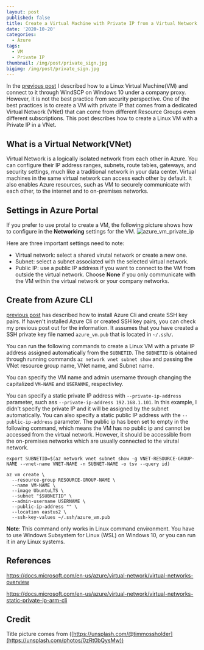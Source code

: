 ```yaml
---
layout: post
published: false
title: Create a Virtual Machine with Private IP from a Virtual Network in Azure
date: '2020-10-20'
categories:
  - Azure
tags:
  - VM
  - Private IP
thumbnail: /img/post/private_sign.jpg
bigimg: /img/post/private_sign.jpg
---
```

In the [previous post](https://leifengblog.net/blog/create-and-connect-to-azure-vm-under-company-proxy/) I described how to a Linux Virtual Machine(VM) and connect to it through WindSCP on Windows 10 under a company proxy. However, it is not the best practice from security perspective. One of the best practices is to create a VM with private IP that comes from a dedicated Virtual Network (VNet) that can come from different Resource Groups even different subscriptions. This post describes how to create a Linux VM with a Private IP in a VNet.

## What is a Virtual Network(VNet)
Virtual Network is a logically isolated network from each other in Azure. You can configure their IP address ranges, subnets, route tables, gateways, and security settings, much like a traditional network in your data center. Virtual machines in the same virtual network can access each other by default. It also enables Azure resources, such as VM to securely communicate with each other, to the internet and to on-premises networks.

## Settings in Azure Portal
If you prefer to use protal to create a VM, the following picture shows how to configure in the **Networking** settings for the VM.
![azure_vm_private_ip]({{site.baseurl}}/img/post/azure_vm_private_ip.PNG)

Here are three important settings need to note:
* Virtual network: select a shared virutal network or create a new one.
* Subnet: select a subnet associated with the selected virtual network.
* Public IP: use a public IP address if you want to connect to the VM from outside the virtual network. Choose **None** if you only communicate with the VM within the virtual network or your company networks.

## Create from Azure CLI
[previous post](https://leifengblog.net/blog/create-and-connect-to-azure-vm-under-company-proxy/) has described how to install Azure Cli and create SSH key pairs. If haven't installed Azure Cli or created SSH key pairs, you can check my previous post out for the information. It assumes that you have created a SSH private key file named `azure_vm.pub` that is located in `~/.ssh/`.

You can run the following commands to create a Linux VM with a private IP address assigned automatically from the `SUBNETID`. The `SUBNETID` is obtained through running commands `az network vnet subnet show` and passing the VNet resource group name, VNet name, and Subnet name. 

You can specify the VM name and admin username through changing the capitalized `VM-NAME` and `USERANME`, respectivley. 

You can specify a static private IP address with `--private-ip-address` parameter, such ass `--private-ip-address 192.168.1.101`. In this example, I didn't specify the private IP and it will be assigned by the subnet automatically. You can also specify a static public IP address with the `--public-ip-address` parameter. The public ip has been set to empty in the following command, which means the VM has no public ip and cannot be accessed from the virtual network. However, it should be accessible from the on-premises networks which are usually connected to the virutal network.

```
export SUBNETID=$(az network vnet subnet show -g VNET-RESOURCE-GROUP-NAME --vnet-name VNET-NAME -n SUBNET-NAME -o tsv --query id)

az vm create \
  --resource-group RESOURCE-GROUP-NAME \
  --name VM-NAME \
  --image UbuntuLTS \
  --subnet "$SUBNETID" \
  --admin-username USERNAME \
  --public-ip-address "" \
  --location eastus2 \
  --ssh-key-values ~/.ssh/azure_vm.pub
```

**Note**: This command only works in Linux command environment. You have to use Windows Subsystem for Linux (WSL) on Windows 10, or you can run it in any Linux systems.

## References
https://docs.microsoft.com/en-us/azure/virtual-network/virtual-networks-overview

https://docs.microsoft.com/en-us/azure/virtual-network/virtual-networks-static-private-ip-arm-cli

## Credit
Title picture comes from ([https://unsplash.com/@timmossholder](https://unsplash.com/photos/0zRt0bQysMw))
